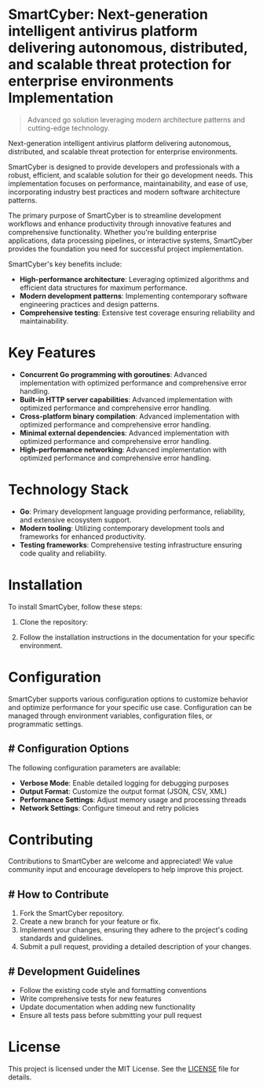 <!-- fallback_SmartCyber_20250802193249_98831 -->

# SmartCyber: Next-generation intelligent antivirus platform delivering autonomous, distributed, and scalable threat protection for enterprise environments Implementation
> Advanced go solution leveraging modern architecture patterns and cutting-edge technology.

Next-generation intelligent antivirus platform delivering autonomous, distributed, and scalable threat protection for enterprise environments.

SmartCyber is designed to provide developers and professionals with a robust, efficient, and scalable solution for their go development needs. This implementation focuses on performance, maintainability, and ease of use, incorporating industry best practices and modern software architecture patterns.

The primary purpose of SmartCyber is to streamline development workflows and enhance productivity through innovative features and comprehensive functionality. Whether you're building enterprise applications, data processing pipelines, or interactive systems, SmartCyber provides the foundation you need for successful project implementation.

SmartCyber's key benefits include:

* **High-performance architecture**: Leveraging optimized algorithms and efficient data structures for maximum performance.
* **Modern development patterns**: Implementing contemporary software engineering practices and design patterns.
* **Comprehensive testing**: Extensive test coverage ensuring reliability and maintainability.

# Key Features

* **Concurrent Go programming with goroutines**: Advanced implementation with optimized performance and comprehensive error handling.
* **Built-in HTTP server capabilities**: Advanced implementation with optimized performance and comprehensive error handling.
* **Cross-platform binary compilation**: Advanced implementation with optimized performance and comprehensive error handling.
* **Minimal external dependencies**: Advanced implementation with optimized performance and comprehensive error handling.
* **High-performance networking**: Advanced implementation with optimized performance and comprehensive error handling.

# Technology Stack

* **Go**: Primary development language providing performance, reliability, and extensive ecosystem support.
* **Modern tooling**: Utilizing contemporary development tools and frameworks for enhanced productivity.
* **Testing frameworks**: Comprehensive testing infrastructure ensuring code quality and reliability.

# Installation

To install SmartCyber, follow these steps:

1. Clone the repository:


2. Follow the installation instructions in the documentation for your specific environment.

# Configuration

SmartCyber supports various configuration options to customize behavior and optimize performance for your specific use case. Configuration can be managed through environment variables, configuration files, or programmatic settings.

## # Configuration Options

The following configuration parameters are available:

* **Verbose Mode**: Enable detailed logging for debugging purposes
* **Output Format**: Customize the output format (JSON, CSV, XML)
* **Performance Settings**: Adjust memory usage and processing threads
* **Network Settings**: Configure timeout and retry policies

# Contributing

Contributions to SmartCyber are welcome and appreciated! We value community input and encourage developers to help improve this project.

## # How to Contribute

1. Fork the SmartCyber repository.
2. Create a new branch for your feature or fix.
3. Implement your changes, ensuring they adhere to the project's coding standards and guidelines.
4. Submit a pull request, providing a detailed description of your changes.

## # Development Guidelines

* Follow the existing code style and formatting conventions
* Write comprehensive tests for new features
* Update documentation when adding new functionality
* Ensure all tests pass before submitting your pull request

# License

This project is licensed under the MIT License. See the [LICENSE](https://github.com/cerenyilmazjinx/SmartCyber/blob/main/LICENSE) file for details.
